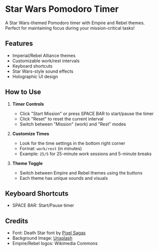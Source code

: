 # Star Wars Pomodoro Timer

A Star Wars-themed Pomodoro timer with Empire and Rebel themes. Perfect for maintaining focus during your mission-critical tasks!

## Features
- Imperial/Rebel Alliance themes
- Customizable work/rest intervals
- Keyboard shortcuts
- Star Wars-style sound effects
- Holographic UI design

## How to Use
1. **Timer Controls**
   - Click "Start Mission" or press SPACE BAR to start/pause the timer
   - Click "Reset" to reset the current interval
   - Switch between "Mission" (work) and "Rest" modes

2. **Customize Times**
   - Look for the time settings in the bottom right corner
   - Format: `work/rest` (in minutes)
   - Example: `25/5` for 25-minute work sessions and 5-minute breaks

3. **Theme Toggle**
   - Switch between Empire and Rebel themes using the buttons
   - Each theme has unique sounds and visuals

## Keyboard Shortcuts
- SPACE BAR: Start/Pause timer

## Credits
- Font: Death Star font by [Pixel Sagas](https://www.dafont.com/death-star.font)
- Background Image: [Unsplash](https://unsplash.com/)
- Empire/Rebel logos: Wikimedia Commons
